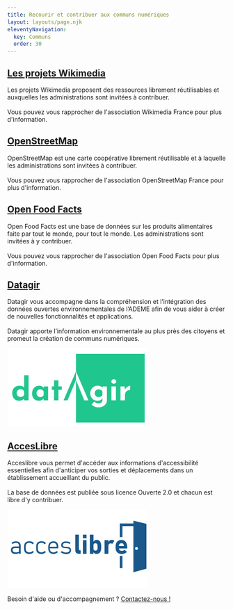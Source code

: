 ```yaml
---
title: Recourir et contribuer aux communs numériques
layout: layouts/page.njk
eleventyNavigation:
  key: Communs
  order: 30
---
```


<div class="fr-grid-row fr-grid-row--gutters">
  <div class="fr-col-12 fr-col-md-4">
    <div class="fr-card fr-enlarge-link">
      <div class="fr-card__body">
	<h2 class="fr-card__title">
	  <a target="_new" href="https://www.wikimedia.fr" class="fr-card__link">Les projets Wikimedia</a>
	</h2>
	<p class="fr-card__desc">
	  Les projets Wikimedia proposent des ressources librement réutilisables et auxquelles les administrations sont invitées à contribuer.<br><br>Vous pouvez vous rapprocher de l'association Wikimedia France pour plus d'information.
	</p>
      </div>
    </div>
  </div>

  <div class="fr-col-12 fr-col-md-4">
    <div class="fr-card fr-enlarge-link">
      <div class="fr-card__body">
	<h2 class="fr-card__title">
	  <a target="_new" href="https://www.openstreetmap.fr" class="fr-card__link">OpenStreetMap</a>
	</h2>
	<p class="fr-card__desc">
	  OpenStreetMap est une carte coopérative librement réutilisable et à laquelle les administrations sont invitées à contribuer.<br><br>Vous pouvez vous rapprocher de l'association OpenStreetMap France pour plus d'information.
	</p>
      </div>
    </div>
  </div>

  <div class="fr-col-12 fr-col-md-4">
    <div class="fr-card fr-enlarge-link">
      <div class="fr-card__body">
	<h2 class="fr-card__title">
	  <a target="_new" href="https://fr.openfoodfacts.org" class="fr-card__link">Open Food Facts</a>
	</h2>
	<p class="fr-card__desc">
	  Open Food Facts est une base de données sur les produits alimentaires faite par tout le monde, pour tout le monde.  Les administrations sont invitées à y contribuer.<br><br>Vous pouvez vous rapprocher de l'association Open Food Facts pour plus d'information.
	</p>
      </div>
    </div>
  </div>
</div>

<div class="fr-grid-row fr-grid-row--gutters">
  <div class="fr-col-12 fr-col-md-6">
    <div class="fr-card fr-enlarge-link">
      <div class="fr-card__body">
	<h2 class="fr-card__title">
	  <a target="_new" href="https://datagir.ademe.fr" class="fr-card__link">Datagir</a>
	</h2>
	<p class="fr-card__desc">
	  Datagir vous accompagne dans la compréhension et l’intégration des données ouvertes environnementales de l’ADEME afin de vous aider à créer de nouvelles fonctionnalités et applications.<br><br>Datagir apporte l’information environnementale au plus près des citoyens et promeut la création de communs numériques.
	</p>
      </div>
      <div class="fr-card__img">
        <img class="fr-responsive-img" src="/img/datagir.jpg" alt="">
      </div>
    </div>
  </div>
  
  <div class="fr-col-12 fr-col-md-6">
    <div class="fr-card fr-enlarge-link">
      <div class="fr-card__body">
	<h2 class="fr-card__title">
	  <a target="_new" href="https://acceslibre.beta.gouv.fr" class="fr-card__link">AccesLibre</a>
	</h2>
	<p class="fr-card__desc">
	  Acceslibre vous permet d'accéder aux informations d'accessibilité essentielles afin d'anticiper vos sorties et déplacements dans un établissement accueillant du public.<br><br>La base de données est publiée sous licence Ouverte 2.0 et chacun est libre d'y contribuer.
	</p>
      </div>
      <div class="fr-card__img">
        <img class="fr-responsive-img" src="/img/acceslibre.jpg" alt="">
      </div>
    </div>
  </div>

</div>

<div class="fr-highlight">
  <p>Besoin d'aide ou d'accompagnement ?  <a href="mailto:logiciels-libres@data.gouv.fr">Contactez-nous !</a></p>
</div>

